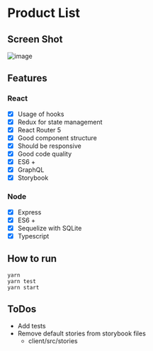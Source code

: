 # Product List

## Screen Shot

![image](https://user-images.githubusercontent.com/1241063/137670923-0c15ead2-80b8-4576-a0c0-2b8af41b877c.png)

## Features

### React
- [x] Usage of hooks
- [x] Redux for state management
- [x] React Router 5
- [x] Good component structure
- [x] Should be responsive
- [x] Good code quality
- [x] ES6 +
- [x] GraphQL
- [x] Storybook

### Node
- [x] Express
- [x] ES6 +
- [x] Sequelize with SQLite
- [x] Typescript

## How to run

```
yarn
yarn test
yarn start
```

## ToDos

- Add tests
- Remove default stories from storybook files
  - client/src/stories
